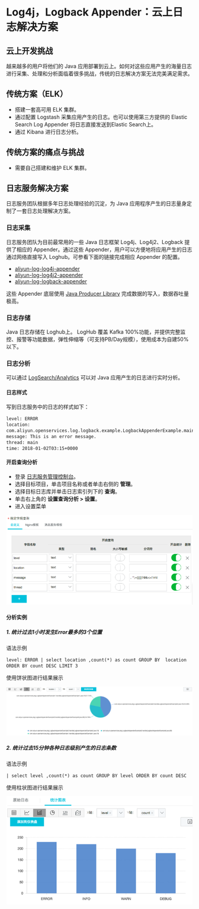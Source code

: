 # Log4j，Logback Appender：云上日志解决方案

## 云上开发挑战

越来越多的用户将他们的 Java 应用部署到云上。如何对这些应用产生的海量日志进行采集、处理和分析面临着很多挑战，传统的日志解决方案无法完美满足需求。

## 传统方案（ELK）

+ 搭建一套高可用 ELK 集群。
+ 通过配置 Logstash 采集应用产生的日志。也可以使用第三方提供的 Elastic Search Log Appender 将日志直接发送到Elastic Search上。
+ 通过 Kibana 进行日志分析。


## 传统方案的痛点与挑战

+ 需要自己搭建和维护 ELK 集群。


## 日志服务解决方案

日志服务团队根据多年日志处理经验的沉淀，为 Java 应用程序产生的日志量身定制了一套日志处理解决方案。

### 日志采集

日志服务团队为目前最常用的一些 Java 日志框架 Log4j、Log4j2、Logback 提供了相应的 Appender。通过这些 Appender，用户可以方便地将应用产生的日志通过网络直接写入 Loghub。可参看下面的链接完成相应 Appender 的配置。
+ [aliyun-log-log4j-appender](https://github.com/aliyun/aliyun-log-log4j-appender)
+ [aliyun-log-log4j2-appender](https://github.com/aliyun/aliyun-log-log4j2-appender)
+ [aliyun-log-logback-appender](https://github.com/aliyun/aliyun-log-logback-appender)

这些 Appender 底层使用 [Java Producer Library](https://help.aliyun.com/document_detail/43758.html) 完成数据的写入，数据吞吐量极高。

### 日志存储

Java 日志存储在 Loghub上。 LogHub 覆盖 Kafka 100%功能，并提供完整监控、报警等功能数据，弹性伸缩等（可支持PB/Day规模），使用成本为自建50%以下。

### 日志分析

可以通过 [LogSearch/Analytics](https://help.aliyun.com/document_detail/43772.html) 可以对 Java 应用产生的日志进行实时分析。

#### 日志样式

写到日志服务中的日志的样式如下：
```
level: ERROR
location: com.aliyun.openservices.log.logback.example.LogbackAppenderExample.main(LogbackAppenderExample.java:18)
message: This is an error message.
thread: main
time: 2018-01-02T03:15+0000
```

#### 开启查询分析

+ 登录 [日志服务管理控制台](https://sls.console.aliyun.com/#/)。
+ 选择目标项目，单击项目名称或者单击右侧的 **管理**。
+ 选择目标日志库并单击日志索引列下的 **查询**。
+ 单击右上角的 **设置查询分析 > 设置**。
+ 进入设置菜单

![](/pics/3.png)

#### 分析实例

##### 1. 统计过去1小时发生Error最多的3个位置

语法示例
```
level: ERROR | select location ,count(*) as count GROUP BY  location  ORDER BY count DESC LIMIT 3
```
使用饼状图进行结果展示

![](/pics/1.png)

##### 2. 统计过去15分钟各种日志级别产生的日志条数

语法示例
```
| select level ,count(*) as count GROUP BY level ORDER BY count DESC
```
使用柱状图进行结果展示

![](/pics/2.png)




